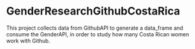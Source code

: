 # GenderResearchGithubCostaRica
This project collects data from GithubAPI to generate a data_frame and consume the GenderAPI, in order to study how many Costa Rican women work with Github.
